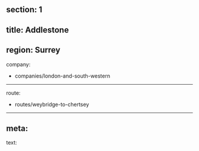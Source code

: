 section: 1
----
title: Addlestone
----
region: Surrey
----
company:
- companies/london-and-south-western
----
route:
- routes/weybridge-to-chertsey
----
meta:
----
text: